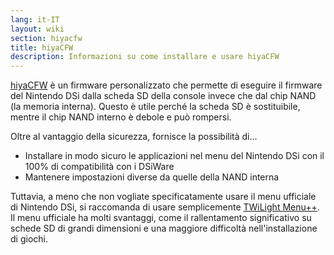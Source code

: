 ```yaml
---
lang: it-IT
layout: wiki
section: hiyacfw
title: hiyaCFW
description: Informazioni su come installare e usare hiyaCFW
---
```


[hiyaCFW](https://github.com/RocketRobz/hiyaCFW) è un firmware personalizzato che permette di eseguire il firmware del Nintendo DSi dalla scheda SD della console invece che dal chip NAND (la memoria interna). Questo è utile perché la scheda SD è sostituibile, mentre il chip NAND interno è debole e può rompersi.

Oltre al vantaggio della sicurezza, fornisce la possibilità di...
- Installare in modo sicuro le applicazioni nel menu del Nintendo DSi con il 100% di compatibilità con i DSiWare
- Mantenere impostazioni diverse da quelle della NAND interna

Tuttavia, a meno che non vogliate specificatamente usare il menu ufficiale di Nintendo DSi, si raccomanda di usare semplicemente [TWiLight Menu++](../twilightmenu/). Il menu ufficiale ha molti svantaggi, come il rallentamento significativo su schede SD di grandi dimensioni e una maggiore difficoltà nell'installazione di giochi.
